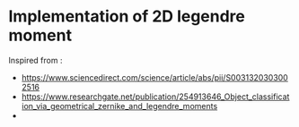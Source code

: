 # Implementation of 2D legendre moment
Inspired from :
- https://www.sciencedirect.com/science/article/abs/pii/S0031320303002516
- https://www.researchgate.net/publication/254913646_Object_classification_via_geometrical_zernike_and_legendre_moments
- 
